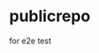 # publicrepo
for e2e test





























































































































































































































































































































































































































































































































































































































































































































































































































































































































































































































































































































































































































































































































































































































































































































































































































































































































































































































































































































































































































































































































































































































































































































































































































































































































































































































































































































































